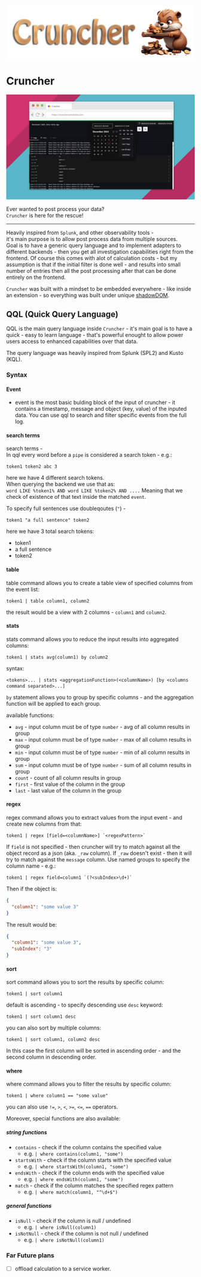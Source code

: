 <img src="./docs/src/assets/cruncher_full_logo.png">

# Cruncher

<img src="./docs/src/assets/splash.png">

Ever wanted to post process your data?  
`Cruncher` is here for the rescue!

---

Heavily inspired from `Splunk`, and other observability tools -  
it's main purpose is to allow post process data from multiple sources.  
Goal is to have a generic query language and to implement adapters to different backends - then you get all investigation capabilities right from the frontend.
Of course this comes with alot of calculation costs - but my assumption is that if the initial filter is done well - and results into small number of entries then all the post processing after that can be done entirely on the frontend.  

`Cruncher` was built with a mindset to be embedded everywhere - like inside an extension - so everything was built under unique [shadowDOM](https://developer.mozilla.org/en-US/docs/Web/API/Web_components/Using_shadow_DOM).  


## QQL (Quick Query Language)
QQL is the main query language inside `Cruncher` - it's main goal is to have a quick - easy to learn language - that's powerful enought to allow power users access to enhanced capabilities over that data.  

The query language was heavily inspired from Splunk (SPL2) and Kusto (KQL).  

### Syntax

#### Event
- event is the most basic bulding block of the input of cruncher - it contains a timestamp, message and object (key, value) of the inputed data.
You can use qql to search and filter specific events from the full log.

#### search terms
search terms -  
In qql every word before a `pipe` is considered a search token - e.g.:
```qql
token1 token2 abc 3
```
here we have 4 different search tokens.  
When querying the backend we use that as:  
`word LIKE %token1% AND word LIKE %token2% AND ....`
Meaning that we check of existence of that text inside the matched `event`.

To specify full sentences use doubleqoutes (`"`) -  
```
token1 "a full sentence" token2
```
here we have 3 total search tokens:
- token1
- a full sentence
- token2

#### table
table command allows you to create a table view of specified columns from the event list:
```
token1 | table column1, column2
```
the result would be a view with 2 columns - `column1` and `column2`.

#### stats
stats command allows you to reduce the input results into aggregated columns:
```
token1 | stats avg(column1) by column2
```

syntax:
```
<tokens>... | stats <aggregationFunction>(<columnName>) [by <columns command separated>...]
```

`by` statement allows you to group by specific columns - and the aggregation function will be applied to each group.

available functions:
- `avg` - input column must be of type `number` - avg of all column results in group
- `max` - input column must be of type `number` - max of all column results in group
- `min` - input column must be of type `number` - min of all column results in group
- `sum` - input column must be of type `number` - sum of all column results in group
- `count` - count of all column results in group
- `first` - first value of the column in the group
- `last` - last value of the column in the group


#### regex

regex command allows you to extract values from the input event - and create new columns from that:
```
token1 | regex [field=<columnName>] `<regexPattern>`
```
If `field` is not specified - then cruncher will try to match against all the object record as a json (aka. `_raw` column).
If `_raw` doesn't exist - then it will try to match against the `message` column.
Use named groups to specify the column name - e.g.:
```
token1 | regex field=column1 `(?<subIndex>\d+)`
```

Then if the object is:
```json
{
  "column1": "some value 3"
}
```

The result would be:
```json
{
  "column1": "some value 3",
  "subIndex": "3"
}
```

#### sort

sort command allows you to sort the results by specific column:
```
token1 | sort column1
```

default is ascending - to specify descending use `desc` keyword:
```
token1 | sort column1 desc
```

you can also sort by multiple columns:
```
token1 | sort column1, column2 desc
```
In this case the first column will be sorted in ascending order - and the second column in descending order.

#### where

where command allows you to filter the results by specific column:
```
token1 | where column1 == "some value"
```

you can also use `!=`, `>`, `<`, `>=`, `<=`, `==` operators.

Moreover, special functions are also available:
##### string functions
- `contains` - check if the column contains the specified value
  - e.g. `| where contains(column1, "some")`
- `startsWith` - check if the column starts with the specified value
  - e.g. `| where startsWith(column1, "some")`
- `endsWith` - check if the column ends with the specified value
  - e.g. `| where endsWith(column1, "some")`
- `match` - check if the column matches the specified regex pattern
  - e.g. `| where match(column1, "^\d+$")`

##### general functions
- `isNull` - check if the column is null / undefined
  - e.g. `| where isNull(column1)`
- `isNotNull` - check if the column is not null / undefined
  - e.g. `| where isNotNull(column1)`


### Far Future plans
- [ ] offload calculation to a service worker.
